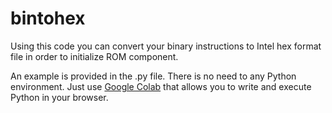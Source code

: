 # bintohex

Using this code you can convert your binary instructions to Intel hex format file in order to initialize ROM component.

An example is provided in the .py file.
There is no need to any Python environment. Just use [Google Colab](https://colab.new) that allows you to write and execute Python in your browser.
